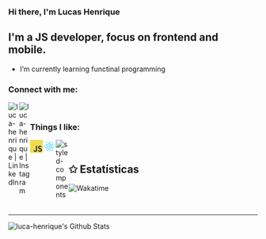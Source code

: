 ### Hi there, I'm Lucas Henrique

## I'm a JS developer, focus on frontend and mobile.

- I’m currently learning functinal programming

### Connect with me:

[<img align="left" alt="luca-henrique | LinkedIn" width="22px" src="https://cdn.jsdelivr.net/npm/simple-icons@v3/icons/linkedin.svg" />][linkedin]
[<img align="left" alt="luca-henrique | Instagram" width="22px" src="https://cdn.jsdelivr.net/npm/simple-icons@v3/icons/instagram.svg" />][instagram]

<br />

### Things I like:

<img align="left" alt="JavaScript" width="26px" src="https://raw.githubusercontent.com/github/explore/80688e429a7d4ef2fca1e82350fe8e3517d3494d/topics/javascript/javascript.png" />
<img align="left" alt="React" width="26px" src="https://raw.githubusercontent.com/github/explore/80688e429a7d4ef2fca1e82350fe8e3517d3494d/topics/react/react.png" />
<img align="left" alt="styled-components" width="26px" src="https://raw.githubusercontent.com/styled-components/brand/master/styled-components.png" />

<br />

## ✩ Estatísticas

![Wakatime](https://github-readme-stats.vercel.app/api/wakatime?username=luca-henrique&locale=pt-br&theme=synthwave&custom_title=➥+Tempo+de+Desenvolvimento&hide_title=false&show_icons=true&hide=ini,git+config,bash,groovy,gitignore+file,xml,other,git,auto_detected,idea_module,yaml,markdown,properties)

<br />

---

<!-- ### 📺 Latest YouTube Videos -->
<!-- YOUTUBE:START -->
<!-- YOUTUBE:END -->

<!-- --- -->

<!-- ### 📕 Latest Blog Posts -->
<!-- BLOG-POST-LIST:START -->
<!-- BLOG-POST-LIST:END -->

<!-- --- -->

<!-- --- -->

<img align="left" alt="luca-henrique's Github Stats" src="https://github-readme-stats.vercel.app/api?username=luca-henrique&show_icons=true&hide_border=true" />

[instagram]: https://www.instagram.com/luca.henrique/
[linkedin]: https://www.linkedin.com/in/lucas-henrique-paes-a5951815a/
